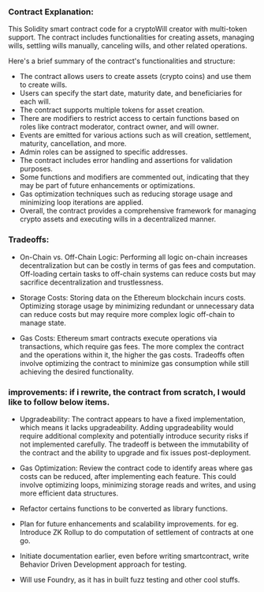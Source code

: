 ### Contract Explanation:

This Solidity smart contract code for a cryptoWill creator with multi-token support. The contract includes functionalities for creating assets, managing wills, settling wills manually, canceling wills, and other related operations.

Here's a brief summary of the contract's functionalities and structure:

- The contract allows users to create assets (crypto coins) and use them to create wills.
- Users can specify the start date, maturity date, and beneficiaries for each will.
- The contract supports multiple tokens for asset creation.
- There are modifiers to restrict access to certain functions based on roles like 
   contract moderator,          contract owner, and will owner.
- Events are emitted for various actions such as will creation, settlement, maturity, cancellation, and more.
- Admin roles can be assigned to specific addresses.
- The contract includes error handling and assertions for validation purposes.
- Some functions and modifiers are commented out, indicating that they may be part of future enhancements     or  optimizations.
- Gas optimization techniques such as reducing storage usage and minimizing loop iterations are applied.
- Overall, the contract provides a comprehensive framework for managing crypto assets and executing wills in a decentralized manner.

### Tradeoffs:
- On-Chain vs. Off-Chain Logic:   Performing all logic on-chain increases decentralization but can be costly in terms of gas fees and computation. Off-loading certain tasks to off-chain systems can reduce costs but may sacrifice decentralization and trustlessness.

- Storage Costs: Storing data on the Ethereum blockchain incurs costs. Optimizing storage usage by minimizing redundant or unnecessary data can reduce costs but may require more complex logic off-chain to manage state. 

- Gas Costs: Ethereum smart contracts execute operations via transactions, which require gas fees. The more complex the contract and the operations within it, the higher the gas costs. Tradeoffs often involve optimizing the contract to minimize gas consumption while still achieving the desired functionality.


### improvements: if i rewrite, the contract from scratch, I would like to follow below items.

- Upgradeability: The contract appears to have a fixed implementation, which means it lacks upgradeability. Adding upgradeability would require additional complexity and potentially introduce security risks if not implemented carefully. The tradeoff is between the immutability of the contract and the ability to upgrade and fix issues post-deployment.

- Gas Optimization: Review the contract code to identify areas where gas costs can be reduced, after implementing each feature. This could involve optimizing loops, minimizing storage reads and writes, and using more efficient data structures.

- Refactor certains functions to be converted as library functions.

- Plan for future enhancements and scalability improvements. for eg. Introduce ZK Rollup to do computation of settlement of contracts at one go.

- Initiate documentation earlier, even before writing smartcontract, write Behavior Driven Development approach for testing.

- Will use Foundry, as it has in built fuzz testing and other cool stuffs.


